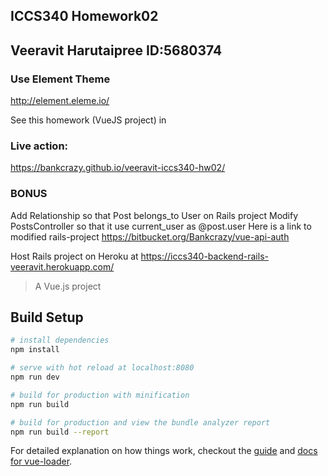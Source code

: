 ## ICCS340 Homework02
## Veeravit Harutaipree ID:5680374
### Use Element Theme 
http://element.eleme.io/

See this homework (VueJS project) in 
### Live action:
https://bankcrazy.github.io/veeravit-iccs340-hw02/

### BONUS 
Add Relationship so that Post belongs_to User on Rails project
Modify PostsController so that it use current_user as @post.user
Here is a link to modified rails-project
https://bitbucket.org/Bankcrazy/vue-api-auth

Host Rails project on Heroku at
https://iccs340-backend-rails-veeravit.herokuapp.com/


> A Vue.js project

## Build Setup

``` bash
# install dependencies
npm install

# serve with hot reload at localhost:8080
npm run dev

# build for production with minification
npm run build

# build for production and view the bundle analyzer report
npm run build --report
```

For detailed explanation on how things work, checkout the [guide](http://vuejs-templates.github.io/webpack/) and [docs for vue-loader](http://vuejs.github.io/vue-loader).
